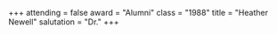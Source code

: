 +++
attending  = false
award      = "Alumni"
class      = "1988"
title      = "Heather Newell"
salutation = "Dr."
+++
